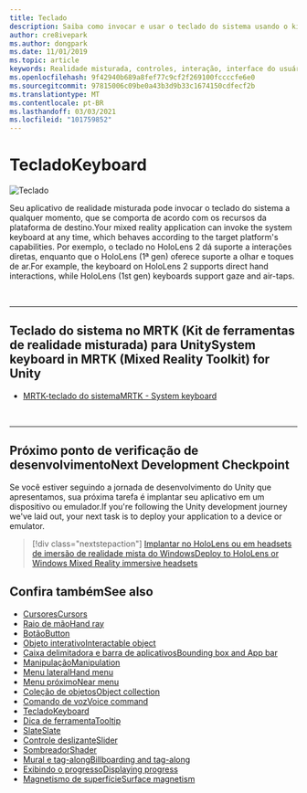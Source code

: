 ```yaml
---
title: Teclado
description: Saiba como invocar e usar o teclado do sistema usando o kit de ferramentas de realidade misturada.
author: cre8ivepark
ms.author: dongpark
ms.date: 11/01/2019
ms.topic: article
keywords: Realidade misturada, controles, interação, interface do usuário, UX, headset de realidade misturada, headset da realidade mista do Windows, headset da realidade virtual, HoloLens, teclado, MRTK, kit de ferramentas da realidade misturada
ms.openlocfilehash: 9f42940b689a8fef77c9cf2f269100fccccfe6e0
ms.sourcegitcommit: 97815006c09be0a43b3d9b33c1674150cdfecf2b
ms.translationtype: MT
ms.contentlocale: pt-BR
ms.lasthandoff: 03/03/2021
ms.locfileid: "101759852"
---
```

# <a name="keyboard"></a><span data-ttu-id="d0d71-104">Teclado</span><span class="sxs-lookup"><span data-stu-id="d0d71-104">Keyboard</span></span>

![Teclado](images/UX_Hero_Keyboard.jpg)

<span data-ttu-id="d0d71-106">Seu aplicativo de realidade misturada pode invocar o teclado do sistema a qualquer momento, que se comporta de acordo com os recursos da plataforma de destino.</span><span class="sxs-lookup"><span data-stu-id="d0d71-106">Your mixed reality application can invoke the system keyboard at any time, which behaves according to the target platform's capabilities.</span></span> <span data-ttu-id="d0d71-107">Por exemplo, o teclado no HoloLens 2 dá suporte a interações diretas, enquanto que o HoloLens (1ª gen) oferece suporte a olhar e toques de ar.</span><span class="sxs-lookup"><span data-stu-id="d0d71-107">For example, the keyboard on HoloLens 2 supports direct hand interactions, while HoloLens (1st gen) keyboards support gaze and air-taps.</span></span>

<br>

---

## <a name="system-keyboard-in-mrtk-mixed-reality-toolkit-for-unity"></a><span data-ttu-id="d0d71-108">Teclado do sistema no MRTK (Kit de ferramentas de realidade misturada) para Unity</span><span class="sxs-lookup"><span data-stu-id="d0d71-108">System keyboard in MRTK (Mixed Reality Toolkit) for Unity</span></span>

* [<span data-ttu-id="d0d71-109">MRTK-teclado do sistema</span><span class="sxs-lookup"><span data-stu-id="d0d71-109">MRTK - System keyboard</span></span>](https://docs.microsoft.com/windows/mixed-reality/mrtk-docs/features/ux-building-blocks/system-keyboard.md)

<br>

---

## <a name="next-development-checkpoint"></a><span data-ttu-id="d0d71-110">Próximo ponto de verificação de desenvolvimento</span><span class="sxs-lookup"><span data-stu-id="d0d71-110">Next Development Checkpoint</span></span>

<span data-ttu-id="d0d71-111">Se você estiver seguindo a jornada de desenvolvimento do Unity que apresentamos, sua próxima tarefa é implantar seu aplicativo em um dispositivo ou emulador.</span><span class="sxs-lookup"><span data-stu-id="d0d71-111">If you're following the Unity development journey we've laid out, your next task is to deploy your application to a device or emulator.</span></span> 

> [!div class="nextstepaction"]
> [<span data-ttu-id="d0d71-112">Implantar no HoloLens ou em headsets de imersão de realidade mista do Windows</span><span class="sxs-lookup"><span data-stu-id="d0d71-112">Deploy to HoloLens or Windows Mixed Reality immersive headsets</span></span>](../develop/platform-capabilities-and-apis/using-visual-studio.md)

## <a name="see-also"></a><span data-ttu-id="d0d71-113">Confira também</span><span class="sxs-lookup"><span data-stu-id="d0d71-113">See also</span></span>

* [<span data-ttu-id="d0d71-114">Cursores</span><span class="sxs-lookup"><span data-stu-id="d0d71-114">Cursors</span></span>](cursors.md)
* [<span data-ttu-id="d0d71-115">Raio de mão</span><span class="sxs-lookup"><span data-stu-id="d0d71-115">Hand ray</span></span>](point-and-commit.md)
* [<span data-ttu-id="d0d71-116">Botão</span><span class="sxs-lookup"><span data-stu-id="d0d71-116">Button</span></span>](button.md)
* [<span data-ttu-id="d0d71-117">Objeto interativo</span><span class="sxs-lookup"><span data-stu-id="d0d71-117">Interactable object</span></span>](interactable-object.md)
* [<span data-ttu-id="d0d71-118">Caixa delimitadora e barra de aplicativos</span><span class="sxs-lookup"><span data-stu-id="d0d71-118">Bounding box and App bar</span></span>](app-bar-and-bounding-box.md)
* [<span data-ttu-id="d0d71-119">Manipulação</span><span class="sxs-lookup"><span data-stu-id="d0d71-119">Manipulation</span></span>](direct-manipulation.md)
* [<span data-ttu-id="d0d71-120">Menu lateral</span><span class="sxs-lookup"><span data-stu-id="d0d71-120">Hand menu</span></span>](hand-menu.md)
* [<span data-ttu-id="d0d71-121">Menu próximo</span><span class="sxs-lookup"><span data-stu-id="d0d71-121">Near menu</span></span>](near-menu.md)
* [<span data-ttu-id="d0d71-122">Coleção de objetos</span><span class="sxs-lookup"><span data-stu-id="d0d71-122">Object collection</span></span>](object-collection.md)
* [<span data-ttu-id="d0d71-123">Comando de voz</span><span class="sxs-lookup"><span data-stu-id="d0d71-123">Voice command</span></span>](voice-input.md)
* [<span data-ttu-id="d0d71-124">Teclado</span><span class="sxs-lookup"><span data-stu-id="d0d71-124">Keyboard</span></span>](keyboard.md)
* [<span data-ttu-id="d0d71-125">Dica de ferramenta</span><span class="sxs-lookup"><span data-stu-id="d0d71-125">Tooltip</span></span>](tooltip.md)
* [<span data-ttu-id="d0d71-126">Slate</span><span class="sxs-lookup"><span data-stu-id="d0d71-126">Slate</span></span>](slate.md)
* [<span data-ttu-id="d0d71-127">Controle deslizante</span><span class="sxs-lookup"><span data-stu-id="d0d71-127">Slider</span></span>](slider.md)
* [<span data-ttu-id="d0d71-128">Sombreador</span><span class="sxs-lookup"><span data-stu-id="d0d71-128">Shader</span></span>](shader.md)
* [<span data-ttu-id="d0d71-129">Mural e tag-along</span><span class="sxs-lookup"><span data-stu-id="d0d71-129">Billboarding and tag-along</span></span>](billboarding-and-tag-along.md)
* [<span data-ttu-id="d0d71-130">Exibindo o progresso</span><span class="sxs-lookup"><span data-stu-id="d0d71-130">Displaying progress</span></span>](progress.md)
* [<span data-ttu-id="d0d71-131">Magnetismo de superfície</span><span class="sxs-lookup"><span data-stu-id="d0d71-131">Surface magnetism</span></span>](surface-magnetism.md)
